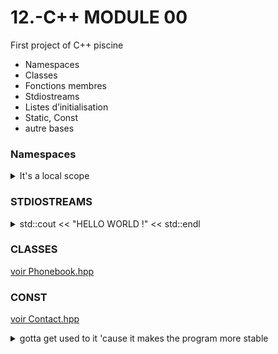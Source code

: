 # 12.-C++ MODULE 00
First project of C++ piscine

  * Namespaces  
  * Classes  
  * Fonctions membres
  * Stdiostreams  
  * Listes d’initialisation
  * Static, Const
  * autre bases
 
  ### Namespaces


<details>
<summary> It's a local scope </summary>
 
> * Namespaces provide a method for preventing name conflicts in large projects.
>
> * Symbols declared inside a namespace block are placed in a named scope that prevents them from being mistaken for identically-named symbols in other scopes.
</details>



### STDIOSTREAMS
<details>
<summary>std::cout << "HELLO WORLD !" << std::endl </summary>

 

      std::cout <<
      std::cin >> buff
      std::cout << "You entered" <<buff<< std::endl 
      std::endl = passage à la ligne
      using std::cout;  => pour juste ecrire cout*
</details>

### CLASSES

[voir Phonebook.hpp](./ex01/PhoneBook.hpp)

### CONST
[voir Contact.hpp](./ex01/Contact.hpp)
<details> 
<summary> gotta get used to it 'cause it makes the program more stable  </summary>

      
      const char c1;           //Le caractère ne peut être modifié
      const char * c2;         //Le caractère pointé ne peut être modifié
      char * const c3;         //Le pointeur vers le caractère ne peut être modifié
      const char * const c4;   //Le pointeur ET le caractère pointé ne peuvent être modifiés
      Dans le cas d'une fonction membre un const en fin de fonction 
      signifie qu'elle ne modifie pas l'instance de classe 
 
</details>


 
